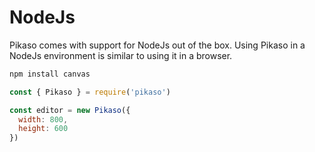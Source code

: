 # NodeJs

Pikaso comes with support for NodeJs out of the box. Using Pikaso in a NodeJs environment is similar to using it in a browser.

```bash
npm install canvas
```

```js
const { Pikaso } = require('pikaso')

const editor = new Pikaso({
  width: 800,
  height: 600
})
```

